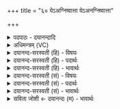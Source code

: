 +++
title = "६० येऽअग्निष्वात्ता येऽअनग्निष्वात्ता"

+++
<details><summary>पदपाठः - दयानन्दादि</summary>

ये। अ॒ग्नि॒ष्वा॒त्ताः। अ॒ग्नि॒ष्वा॒त्ता इत्य॑ग्निऽस्वा॒त्ताः। ये। अन॑ग्निष्वात्ताः। अन॑ग्निष्वात्ता॒ इत्यन॑ग्निऽस्वात्ताः। मध्ये॑। दि॒वः। स्व॒धया॑। मा॒दय॑न्ते। तेभ्यः॑। स्व॒राडिति॑ स्व॒ऽराट्। असु॑नीति॒मित्यसु॑ऽनीतिम्। ए॒ताम्। य॒था॒व॒शमिति॑ यथाऽव॒शम्। त॒न्व᳖म्। क॒ल्प॒या॒ति॒। ६०।
</details>

<details><summary>अधिमन्त्रम् (VC)</summary>

- पितरो देवताः
- शङ्ख ऋषिः
- विराट्त्रिष्टुप्
- धैवतः
</details>

<details><summary>दयानन्द-सरस्वती (हि) - विषयः</summary>

मनुष्यों को ईश्वर की प्रार्थना कैसे करनी चाहिये, इस विषय को अगले मन्त्र में कहा है ॥
</details>

<details><summary>दयानन्द-सरस्वती (हि) - पदार्थः</summary>

पदार्थान्वयभाषाः -  (ये) जो (अग्निष्वात्ताः) अच्छे प्रकार अग्निविद्या के ग्रहण करने तथा (ये) जो (अनग्निष्वात्ताः) अग्नि से भिन्न अन्य पदार्थविद्याओं को जाननेहारे वा ज्ञानी पितृलोग वा (दिवः) विज्ञानादि प्रकाश के (मध्ये) बीच (स्वधया) अपने पदार्थ के धारण करने रूप क्रिया से (मादयन्ते) आनन्द को प्राप्त होते हैं, (तेभ्यः) उन पितरों के लिये (स्वराट्) स्वयं प्रकाशमान परमात्मा (एताम्) इस (असुनीतिम्) प्राणों को प्राप्त होनेवाले (तन्वम्) शरीर को (यथावशम्) कामना के अनुकूल (कल्पयाति) समर्थ करे ॥६० ॥
</details>

<details><summary>दयानन्द-सरस्वती (हि) - भावार्थः</summary>

भावार्थभाषाः -  मनुष्यों को परमेश्वर से ऐसी प्रार्थना करनी चाहिये कि हे परमेश्वर ! जो अग्नि आदि की पदार्थविद्या को यथार्थ जान के प्रवृत्त करते और जो ज्ञान में तत्पर विद्वान् अपने ही पदार्थ के भोग से सन्तुष्ट रहते हैं, उनके शरीरों को दीर्घायु कीजिये ॥६० ॥
</details>

<details><summary>दयानन्द-सरस्वती (सं) - विषयः</summary>

मनुष्यैरीश्वरः कथं प्रार्थनीय इत्याह ॥
</details>

<details><summary>दयानन्द-सरस्वती (सं) - पदार्थः</summary>

पदार्थान्वयभाषाः -  येऽग्निष्वात्ता ये अनग्निष्वात्ता दिवो मध्ये स्वधया मादयन्ते, तेभ्यः स्वराडेतामसुनीतिं तन्वं यथावशं कल्पयाति ॥६० ॥
</details>

<details><summary>दयानन्द-सरस्वती (सं) - भावार्थः</summary>

भावार्थभाषाः -  हे परमेश्वर ! येऽग्न्यादिपदार्थविद्यां विज्ञाय प्रवर्तयन्ति, ये च ज्ञाननिष्ठा विद्वांसः स्वेनैव पदार्थेन तुष्टा भवन्ति, तेषां शरीराणि दीर्घायूंषि सम्पादय इति प्रार्थनीयः ॥६० ॥
</details>

<details><summary>सविता जोशी ← दयानन्दः (म) - भावार्थः</summary>

भावार्थभाषाः -  माणसांनी परमेश्वराजवळ अशी प्रार्थना केली पाहिजे, ‘‘हे परमेश्वरा ! जे ज्ञानी विद्वान अग्नी इत्यादी पदार्थ विद्या यथार्थपणे जाणतात व आपल्याजवळ असलेल्या पदार्थाच्या भोगाने संतुष्ट होतात त्यांना दीर्घायुष्य दे. ’’
</details>